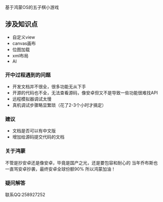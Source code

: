 基于鸿蒙OS的五子棋小游戏
## 涉及知识点
- 自定义view
- canvas画布
- 位图加载
- xml布局
- AI

### 开中过程遇到的问题
- 开发文档并不很全，很多功能无从下手
- 开源的代码也不全，无法查看源码，像安卓但又不是导致一些功能很难找API
- 远程模拟器调试太慢
- 真机调试步骤略显繁琐（花了2-3个小时才搞定）

### 建议
- 文档是否可以有中文版
- 增加给源码提交代码的文档

### 关于鸿蒙
不管是抄安卓还是像安卓，毕竟是国产之光，还是要包容和耐心的
当年乔布斯也一直骂安卓抄袭，最终安卓全球份额90%
所以鸿蒙加油！

### 疑问解答
联系QQ:258927252